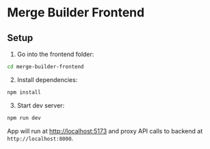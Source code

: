 # Merge Builder Frontend

## Setup

1. Go into the frontend folder:
```bash
cd merge-builder-frontend
```

2. Install dependencies:
```bash
npm install
```

3. Start dev server:
```bash
npm run dev
```

App will run at [http://localhost:5173](http://localhost:5173) and proxy API calls to backend at `http://localhost:8000`.
